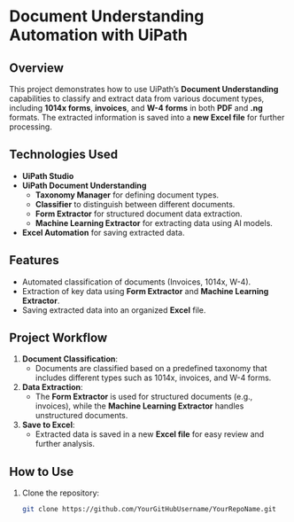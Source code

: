 # **Document Understanding Automation with UiPath**

## **Overview**
This project demonstrates how to use UiPath’s **Document Understanding** capabilities to classify and extract data from various document types, including **1014x forms**, **invoices**, and **W-4 forms** in both **PDF** and **.ng** formats. The extracted information is saved into a **new Excel file** for further processing.

## **Technologies Used**
- **UiPath Studio**
- **UiPath Document Understanding**
  - **Taxonomy Manager** for defining document types.
  - **Classifier** to distinguish between different documents.
  - **Form Extractor** for structured document data extraction.
  - **Machine Learning Extractor** for extracting data using AI models.
- **Excel Automation** for saving extracted data.

## **Features**
- Automated classification of documents (Invoices, 1014x, W-4).
- Extraction of key data using **Form Extractor** and **Machine Learning Extractor**.
- Saving extracted data into an organized **Excel** file.

## **Project Workflow**
1. **Document Classification**:
   - Documents are classified based on a predefined taxonomy that includes different types such as 1014x, invoices, and W-4 forms.
2. **Data Extraction**:
   - The **Form Extractor** is used for structured documents (e.g., invoices), while the **Machine Learning Extractor** handles unstructured documents.
3. **Save to Excel**:
   - Extracted data is saved in a new **Excel file** for easy review and further analysis.

## **How to Use**
1. Clone the repository:
   ```bash
   git clone https://github.com/YourGitHubUsername/YourRepoName.git
